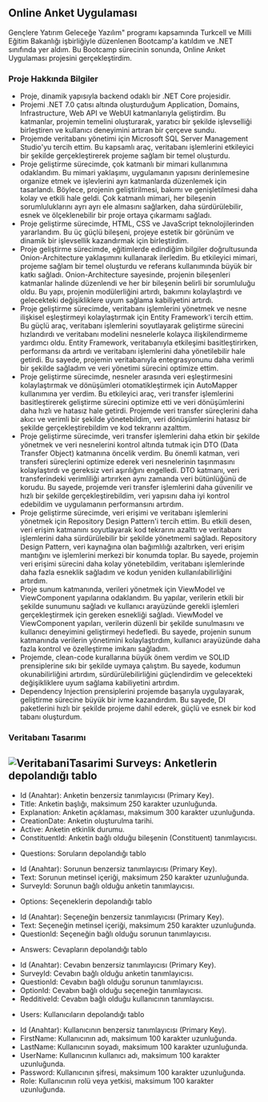 ## Online Anket Uygulaması
Gençlere Yatırım Geleceğe Yazılım" programı kapsamında Turkcell ve Milli Eğitim Bakanlığı işbirliğiyle düzenlenen Bootcamp'a katıldım ve .NET sınıfında yer aldım. Bu Bootcamp sürecinin sonunda, Online Anket Uygulaması projesini gerçekleştirdim.

### Proje Hakkında Bilgiler
* Proje, dinamik yapısıyla backend odaklı bir .NET Core projesidir.
* Projemi .NET 7.0 çatısı altında oluşturduğum Application, Domains, Infrastructure, Web API ve WebUI katmanlarıyla geliştirdim. Bu katmanlar, projemin temelini oluşturarak, yaratıcı bir şekilde işlevselliği birleştiren ve kullanıcı deneyimini artıran bir çerçeve sundu.
* Projemde veritabanı yönetimi için Microsoft SQL Server Management Studio'yu tercih ettim. Bu kapsamlı araç, veritabanı işlemlerini etkileyici bir şekilde gerçekleştirerek projeme sağlam bir temel oluşturdu.
* Proje geliştirme sürecimde, çok katmanlı bir mimari kullanımına odaklandım. Bu mimari yaklaşımı, uygulamanın yapısını derinlemesine organize etmek ve işlevlerini ayrı katmanlarda düzenlemek için tasarlandı. Böylece, projenin geliştirilmesi, bakımı ve genişletilmesi daha kolay ve etkili hale geldi. Çok katmanlı mimari, her bileşenin sorumluluklarını ayrı ayrı ele almasını sağlarken, daha sürdürülebilir, esnek ve ölçeklenebilir bir proje ortaya çıkarmamı sağladı.
* Proje geliştirme sürecimde, HTML, CSS ve JavaScript teknolojilerinden yararlandım. Bu üç güçlü bileşeni, projeye estetik bir görünüm ve dinamik bir işlevsellik kazandırmak için birleştirdim.
* Proje geliştirme sürecimde, eğitimlerde edindiğim bilgiler doğrultusunda Onion-Architecture yaklaşımını kullanarak ilerledim. Bu etkileyici mimari, projeme sağlam bir temel oluşturdu ve referans kullanımında büyük bir katkı sağladı. Onion-Architecture sayesinde, projenin bileşenleri katmanlar halinde düzenlendi ve her bir bileşenin belirli bir sorumluluğu oldu. Bu yapı, projenin modülerliğini artırdı, bakımını kolaylaştırdı ve gelecekteki değişikliklere uyum sağlama kabiliyetini artırdı.
* Proje geliştirme sürecimde, veritabanı işlemlerini yönetmek ve nesne ilişkisel eşleştirmeyi kolaylaştırmak için Entity Framework'i tercih ettim. Bu güçlü araç, veritabanı işlemlerini soyutlayarak geliştirme sürecini hızlandırdı ve veritabanı modelini nesnelerle kolayca ilişkilendirmeme yardımcı oldu. Entity Framework, veritabanıyla etkileşimi basitleştirirken, performansı da artırdı ve veritabanı işlemlerini daha yönetilebilir hale getirdi. Bu sayede, projemin veritabanıyla entegrasyonunu daha verimli bir şekilde sağladım ve veri yönetimi sürecini optimize ettim.
* Proje geliştirme sürecimde, nesneler arasında veri eşleştirmesini kolaylaştırmak ve dönüşümleri otomatikleştirmek için AutoMapper kullanımına yer verdim. Bu etkileyici araç, veri transfer işlemlerini basitleştirerek geliştirme sürecini optimize etti ve veri dönüşümlerini daha hızlı ve hatasız hale getirdi. Projemde veri transfer süreçlerini daha akıcı ve verimli bir şekilde yönetebildim, veri dönüşümlerini hatasız bir şekilde gerçekleştirebildim ve kod tekrarını azalttım.
* Proje geliştirme sürecimde, veri transfer işlemlerini daha etkin bir şekilde yönetmek ve veri nesnelerini kontrol altında tutmak için DTO (Data Transfer Object) katmanına öncelik verdim. Bu önemli katman, veri transferi süreçlerini optimize ederek veri nesnelerinin taşınmasını kolaylaştırdı ve gereksiz veri aşırılığını engelledi. DTO katmanı, veri transferindeki verimliliği artırırken aynı zamanda veri bütünlüğünü de korudu. Bu sayede, projemde veri transfer işlemlerini daha güvenilir ve hızlı bir şekilde gerçekleştirebildim, veri yapısını daha iyi kontrol edebildim ve uygulamanın performansını artırdım.
* Proje geliştirme sürecimde, veri erişimi ve veritabanı işlemlerini yönetmek için Repository Design Pattern'i tercih ettim. Bu etkili desen, veri erişim katmanını soyutlayarak kod tekrarını azalttı ve veritabanı işlemlerini daha sürdürülebilir bir şekilde yönetmemi sağladı. Repository Design Pattern, veri kaynağına olan bağımlılığı azaltırken, veri erişim mantığını ve işlemlerini merkezi bir konumda toplar. Bu sayede, projemin veri erişimi sürecini daha kolay yönetebildim, veritabanı işlemlerinde daha fazla esneklik sağladım ve kodun yeniden kullanılabilirliğini artırdım.
* Proje sunum katmanında, verileri yönetmek için ViewModel ve ViewComponent yapılarına odaklandım. Bu yapılar, verilerin etkili bir şekilde sunumunu sağladı ve kullanıcı arayüzünde gerekli işlemleri gerçekleştirmek için gereken esnekliği sağladı. ViewModel ve ViewComponent yapıları, verilerin düzenli bir şekilde sunulmasını ve kullanıcı deneyimini geliştirmeyi hedefledi. Bu sayede, projenin sunum katmanında verilerin yönetimini kolaylaştırdım, kullanıcı arayüzünde daha fazla kontrol ve özelleştirme imkanı sağladım.
* Projemde, clean-code kurallarına büyük önem verdim ve SOLID prensiplerine sıkı bir şekilde uymaya çalıştım. Bu sayede, kodumun okunabilirliğini artırdım, sürdürülebilirliğini güçlendirdim ve gelecekteki değişikliklere uyum sağlama kabiliyetini artırdım.
* Dependency Injection prensiplerini projemde başarıyla uygulayarak, geliştirme sürecine büyük bir ivme kazandırdım. Bu sayede, DI paketlerini hızlı bir şekilde projeme dahil ederek, güçlü ve esnek bir kod tabanı oluşturdum.

### Veritabanı Tasarımı
![VeritabaniTasarimi](https://github.com/ArdaOdabasi/OnlineSurveyApp/assets/61662021/edc5a008-bfcc-43b1-a9f6-b28206386cb7)
Surveys: Anketlerin depolandığı tablo
-------------------------------------
- Id (Anahtar): Anketin benzersiz tanımlayıcısı (Primary Key).
- Title: Anketin başlığı, maksimum 250 karakter uzunluğunda.
- Explanation: Anketin açıklaması, maksimum 300 karakter uzunluğunda.
- CreationDate: Anketin oluşturulma tarihi.
- Active: Anketin etkinlik durumu.
- ConstituentId: Anketin bağlı olduğu bileşenin (Constituent) tanımlayıcısı.
 
* Questions: Soruların depolandığı tablo
- Id (Anahtar): Sorunun benzersiz tanımlayıcısı (Primary Key).
- Text: Sorunun metinsel içeriği, maksimum 250 karakter uzunluğunda.
- SurveyId: Sorunun bağlı olduğu anketin tanımlayıcısı.

* Options: Seçeneklerin depolandığı tablo
- Id (Anahtar): Seçeneğin benzersiz tanımlayıcısı (Primary Key).
- Text: Seçeneğin metinsel içeriği, maksimum 250 karakter uzunluğunda.
- QuestionId: Seçeneğin bağlı olduğu sorunun tanımlayıcısı.
  
* Answers: Cevapların depolandığı tablo
- Id (Anahtar): Cevabın benzersiz tanımlayıcısı (Primary Key).
- SurveyId: Cevabın bağlı olduğu anketin tanımlayıcısı.
- QuestionId: Cevabın bağlı olduğu sorunun tanımlayıcısı.
- OptionId: Cevabın bağlı olduğu seçeneğin tanımlayıcısı.
- RedditiveId: Cevabın bağlı olduğu kullanıcının tanımlayıcısı.
  
* Users: Kullanıcıların depolandığı tablo
- Id (Anahtar): Kullanıcının benzersiz tanımlayıcısı (Primary Key).
- FirstName: Kullanıcının adı, maksimum 100 karakter uzunluğunda.
- LastName: Kullanıcının soyadı, maksimum 100 karakter uzunluğunda.
- UserName: Kullanıcının kullanıcı adı, maksimum 100 karakter uzunluğunda.
- Password: Kullanıcının şifresi, maksimum 100 karakter uzunluğunda.
- Role: Kullanıcının rolü veya yetkisi, maksimum 100 karakter uzunluğunda.
